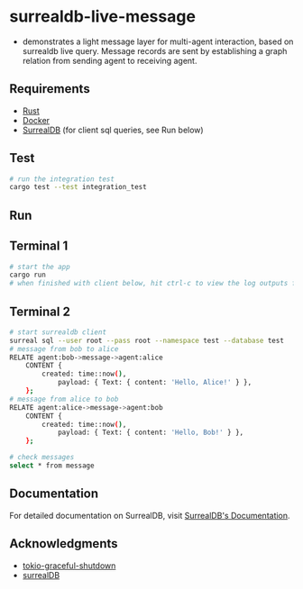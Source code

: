 # surrealdb-live-message
- demonstrates a light message layer for multi-agent interaction, based on surrealdb live query. Message records are sent by establishing a graph relation from sending agent to receiving agent.
## Requirements
* [Rust](https://www.rust-lang.org/tools/install)
* [Docker](https://docs.docker.com/get-docker/)
* [SurrealDB](https://surrealdb.com/docs/surrealdb/installation/) (for client sql queries, see Run below)
## Test
```sh
# run the integration test
cargo test --test integration_test
```
## Run
## Terminal 1
```sh
# start the app
cargo run
# when finished with client below, hit ctrl-c to view the log outputs from the subsystem and listener shutdowns
```
## Terminal 2
```sh
# start surrealdb client
surreal sql --user root --pass root --namespace test --database test
# message from bob to alice
RELATE agent:bob->message->agent:alice 
	CONTENT {
		created: time::now(),
        	payload: { Text: { content: 'Hello, Alice!' } },
	};
# message from alice to bob
RELATE agent:alice->message->agent:bob 
	CONTENT {
		created: time::now(),
        	payload: { Text: { content: 'Hello, Bob!' } },
	};

# check messages
select * from message
```
## Documentation

For detailed documentation on SurrealDB, visit [SurrealDB's Documentation](https://surrealdb.com/docs).

## Acknowledgments
* [tokio-graceful-shutdown](https://github.com/Finomnis/tokio-graceful-shutdown)
* [surrealDB](https://github.com/surrealdb/surrealdb)

